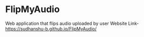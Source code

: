 # FlipMyAudio
Web application that flips audio uploaded by user
Website Link- https://sudhanshu-b.github.io/FlipMyAudio/
